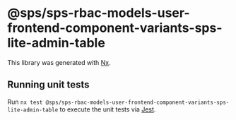 # @sps/sps-rbac-models-user-frontend-component-variants-sps-lite-admin-table

This library was generated with [Nx](https://nx.dev).

## Running unit tests

Run `nx test @sps/sps-rbac-models-user-frontend-component-variants-sps-lite-admin-table` to execute the unit tests via [Jest](https://jestjs.io).
